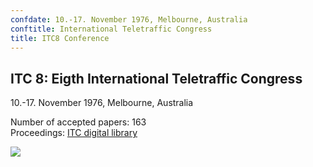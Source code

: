 ```yaml
---
confdate: 10.-17. November 1976, Melbourne, Australia
conftitle: International Teletraffic Congress
title: ITC8 Conference
---
```


## ITC 8: Eigth International Teletraffic Congress

10.-17. November 1976, Melbourne, Australia

Number of accepted papers: 163<br/>
Proceedings: [ITC digital library](/itc-library/itc8.html)

![]({{site.baseurl}}/assets/Persistent/itc8-proc-logo.png)
